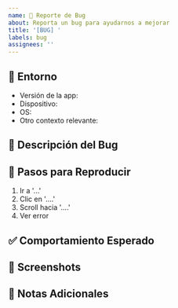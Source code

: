 ```yaml
---
name: 🐞 Reporte de Bug
about: Reporta un bug para ayudarnos a mejorar
title: '[BUG] '
labels: bug
assignees: ''
---
```


## 📱 Entorno
- Versión de la app: <!-- ej. 0.1.0 -->
- Dispositivo: <!-- ej. iPhone 14 Pro, Pixel 8 -->
- OS: <!-- ej. iOS 17.4.1, Android 14 -->
- Otro contexto relevante:

## 🐛 Descripción del Bug
<!-- Una descripción clara y concisa de cuál es el bug -->

## 🔄 Pasos para Reproducir
1. Ir a '...'
2. Clic en '....'
3. Scroll hacia '....'
4. Ver error

## ✅ Comportamiento Esperado
<!-- ¿Qué esperabas que ocurriera? -->

## 📸 Screenshots
<!-- Si aplica, agrega capturas de pantalla -->

## 📝 Notas Adicionales
<!-- Cualquier otra información que consideres relevante -->
